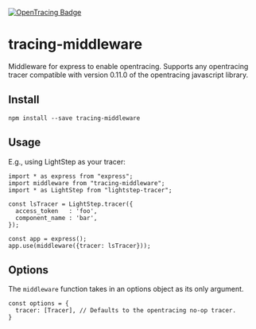 [![OpenTracing Badge](https://img.shields.io/badge/OpenTracing-enabled-blue.svg)](http://opentracing.io)

# tracing-middleware

Middleware for express to enable opentracing.
Supports any opentracing tracer compatible with version 0.11.0 of the opentracing javascript library.

## Install
```
npm install --save tracing-middleware
```

## Usage

E.g., using LightStep as your tracer:

```
import * as express from "express";
import middleware from "tracing-middleware";
import * as LightStep from "lightstep-tracer";

const lsTracer = LightStep.tracer({
  access_token   : 'foo',
  component_name : 'bar',
});

const app = express();
app.use(middleware({tracer: lsTracer}));
```

## Options
The `middleware` function takes in an options object as its only argument.
```
const options = {
  tracer: [Tracer], // Defaults to the opentracing no-op tracer.
}
```
